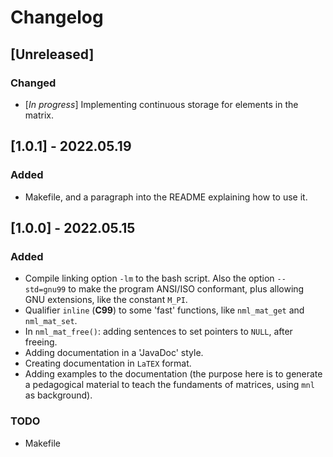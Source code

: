# Changelog

## [Unreleased]

### Changed

- [*In progress*] Implementing continuous storage for elements in the matrix.

## [1.0.1] - 2022.05.19

### Added

- Makefile, and a paragraph into the README explaining how to use it.

## [1.0.0] - 2022.05.15

### Added

- Compile linking option `-lm` to the bash script. Also the option `--std=gnu99` to make the program ANSI/ISO conformant, plus allowing GNU extensions, like the constant `M_PI`.
- Qualifier `inline` (**C99**) to some 'fast' functions, like `nml_mat_get` and `nml_mat_set`.
- In `nml_mat_free()`: adding sentences to set pointers to `NULL`, after freeing.
- Adding documentation in a 'JavaDoc' style.
- Creating documentation in `LaTEX` format.
- Adding examples to the documentation (the purpose here is to generate a pedagogical material to teach the fundaments of matrices, using `mnl` as background).

### TODO

- Makefile